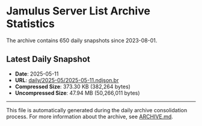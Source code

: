 # Jamulus Server List Archive Statistics

The archive contains 650 daily snapshots since 2023-08-01.

## Latest Daily Snapshot

- **Date**: 2025-05-11
- **URL**: [daily/2025-05/2025-05-11.ndjson.br](https://jamulus-archive.ap-south-1.linodeobjects.com/main/daily/2025-05/2025-05-11.ndjson.br)
- **Compressed Size**: 373.30 KB (382,264 bytes)
- **Uncompressed Size**: 47.94 MB (50,266,011 bytes)

---

This file is automatically generated during the daily archive consolidation process.
For more information about the archive, see [ARCHIVE.md](ARCHIVE.md).
